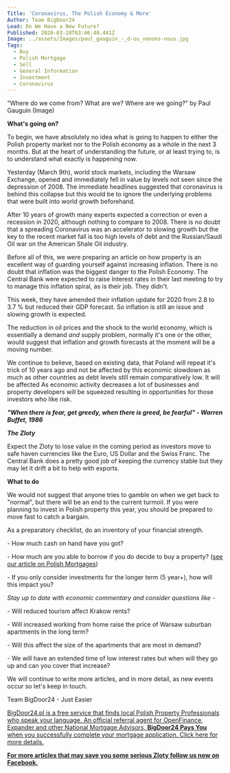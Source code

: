 ```yaml
---
Title: 'Coronavirus, The Polish Economy & More'
Author: Team BigDoor24
Lead: Do We Have a New Future?
Published: 2020-03-10T03:46:40.441Z
Image: ../assets/Images/paul_gauguin_-_d-ou_venons-nous.jpg
Tags:
  - Buy
  - Polish Mortgage
  - Sell
  - General Information
  - Investment
  - Coronavirus
---
```

"Where do we come from? What are we? Where are we going?" by Paul Gauguin (Image)

**What's going on?**

To begin, we have absolutely no idea what is going to happen to either the Polish property market nor to the Polish economy as a whole in the next 3 months. But at the heart of understanding the future, or at least trying to, is to understand what exactly is happening now.

Yesterday (March 9th), world stock markets, including the Warsaw Exchange, opened and immediately fell in value by levels not seen since the depression of 2008. The immediate headlines  suggested that coronavirus is behind this collapse but this would be to ignore the underlying problems that were built into world growth beforehand.

After 10 years of growth many experts expected a correction or even a recession in 2020, although nothing to compare to 2008. There is no doubt that a spreading Coronavirus was an accelerator to slowing growth but the key to the recent market fall is too high levels of debt and the Russian/Saudi Oil war on the American Shale Oil industry.

Before all of this, we were preparing an article on how property is an excellent way of guarding yourself against increasing inflation. There is no doubt that inflation was the biggest danger to the Polish Economy. The Central Bank were expected to raise Interest rates in their last meeting to try to manage this inflation spiral, as is their job. They didn't.

This week, they have amended their inflation update for 2020 from 2.8 to 3.7 % but reduced their GDP forecast. So inflation is still an issue and slowing growth is expected.

The reduction in oil prices and the shock to the world economy, which is essentially a demand *and* supply problem, normally it's one or the other, would suggest that inflation and growth forecasts at the moment will be a moving number.

We continue to believe, based on existing data, that Poland will repeat it's trick of 10 years ago and not be affected by this economic slowdown as much as other countries as debt levels still remain comparatively low. It will be affected As economic activity decreases a lot of businesses and property developers will be squeezed resulting in  opportunities for those investors who like risk.

***"When there is fear, get greedy, when there is greed, be fearful" - Warren Buffet, 1986***

***The Zloty***

Expect the Zloty to lose value in the coming period as investors move to safe haven currencies like the Euro, US Dollar and the Swiss Franc. The Central Bank does a pretty good job of keeping the currency stable but they may let it drift a bit to help with exports.

**What to do**

We would not suggest that anyone tries to gamble on when we get back to "normal", but there will be an end to the current turmoil. If you were planning to invest in Polish property this year, you should be prepared to move fast to catch a bargain.

As a preparatory checklist, do an inventory of your financial strength.

\- How much cash on hand have you got?

\- How much are you able to borrow if you do decide to buy a property? ([see our article on Polish Mortgages](https://blog.bigdoor24.pl/posts/2018-06-15-getting-a-home-loan.html))

\- If you only consider investments for the longer term (5 year+), how will this impact you?

*Stay up to date with economic commentary and consider questions like -*  

\- Will reduced tourism affect Krakow rents?

\- Will increased working from home raise the price of Warsaw suburban apartments in the long term?

\- Will this affect the size of the apartments that are most in demand?

\- We will have an extended time of low interest rates but when will they go up and can you cover that increase?

We will continue to write more articles, and in more detail, as new events occur so let's keep in touch.

Team BigDoor24 - Just Easier

[BigDoor24.pl is a free service that finds local Polish Property Professionals who speak your language. An official referral agent for OpenFinance, Expander and other National Mortgage Advisors, **BigDoor24 Pays You** when you successfully complete your mortgage application. Click here for more details.](https://bigdoor24.pl/)

**[For more articles that may save you some serious Zloty follow us now on Facebook.](https://www.facebook.com/bigdoor24/)**